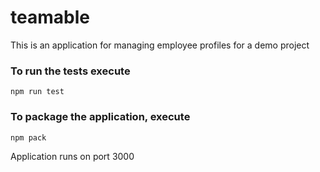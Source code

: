# teamable
This is an application for managing employee profiles for a demo project

### To run the tests execute

    npm run test

### To package the application, execute


    npm pack

Application runs on port 3000
